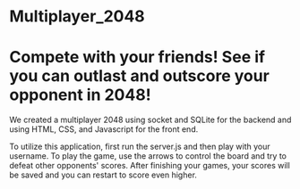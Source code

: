 # Multiplayer_2048
# Compete with your friends! See if you can outlast and outscore your opponent in 2048!

We created a multiplayer 2048 using socket and SQLite for the backend and using HTML, CSS, and Javascript for the front end.

To utilize this application, first run the server.js and then play with your username. To play the game, use the arrows to control the board and try to defeat other opponents' scores. After finishing your games, your scores will be saved and you can restart to score even higher.
